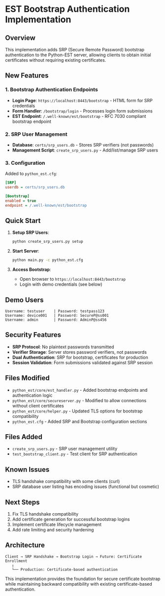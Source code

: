 # EST Bootstrap Authentication Implementation

## Overview

This implementation adds SRP (Secure Remote Password) bootstrap authentication to the Python-EST server, allowing clients to obtain initial certificates without requiring existing certificates.

## New Features

### 1. Bootstrap Authentication Endpoints

- **Login Page**: `https://localhost:8443/bootstrap` - HTML form for SRP credentials
- **Form Handler**: `/bootstrap/login` - Processes login form submissions
- **EST Endpoint**: `/.well-known/est/bootstrap` - RFC 7030 compliant bootstrap endpoint

### 2. SRP User Management

- **Database**: `certs/srp_users.db` - Stores SRP verifiers (not passwords)
- **Management Script**: `create_srp_users.py` - Add/list/manage SRP users

### 3. Configuration

Added to `python_est.cfg`:
```ini
[SRP]
userdb = certs/srp_users.db

[Bootstrap]
enabled = true
endpoint = /.well-known/est/bootstrap
```

## Quick Start

1. **Setup SRP Users**:
   ```bash
   python create_srp_users.py setup
   ```

2. **Start Server**:
   ```bash
   python main.py -c python_est.cfg
   ```

3. **Access Bootstrap**:
   - Open browser to `https://localhost:8443/bootstrap`
   - Login with demo credentials (see below)

## Demo Users

```
Username: testuser    | Password: testpass123
Username: device001   | Password: SecureP@ss001
Username: admin       | Password: AdminP@ss456
```

## Security Features

- **SRP Protocol**: No plaintext passwords transmitted
- **Verifier Storage**: Server stores password verifiers, not passwords
- **Dual Authentication**: SRP for bootstrap, certificates for production
- **Session Validation**: Form submissions validated against SRP session

## Files Modified

- `python_est/core/est_handler.py` - Added bootstrap endpoints and authentication logic
- `python_est/core/secureserver.py` - Modified to allow connections without client certificates
- `python_est/core/helper.py` - Updated TLS options for bootstrap compatibility
- `python_est.cfg` - Added SRP and Bootstrap configuration sections

## Files Added

- `create_srp_users.py` - SRP user management utility
- `test_bootstrap_client.py` - Test client for SRP authentication

## Known Issues

- TLS handshake compatibility with some clients (curl)
- SRP database user listing has encoding issues (functional but cosmetic)

## Next Steps

1. Fix TLS handshake compatibility
2. Add certificate generation for successful bootstrap logins
3. Implement certificate lifecycle management
4. Add rate limiting and security hardening

## Architecture

```
Client → SRP Handshake → Bootstrap Login → Future: Certificate Enrollment
   ↓
   └── Production: Certificate-based authentication
```

This implementation provides the foundation for secure certificate bootstrap while maintaining backward compatibility with existing certificate-based authentication.